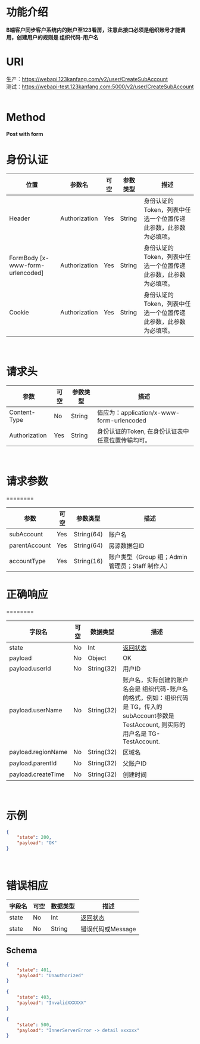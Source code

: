 # 功能介绍
**B端客户同步客户系统内的账户至123看房，注意此接口必须是组织账号才能调用，创建用户的规则是 组织代码-用户名**
 

# URI
生产：https://webapi.123kanfang.com/v2/user/CreateSubAccount  
测试：https://webapi-test.123kanfang.com:5000/v2/user/CreateSubAccount
 
# Method
**Post with form**

# 身份认证
| 位置| 参数名 | 可空 | 参数类型 | 描述 |
| ------ | ------ | ------ | ------ | ------ |
| Header | Authorization | Yes | String | 身份认证的Token，列表中任选一个位置传递此参数，此参数为必填项。|
| FormBody [x-www-form-urlencoded] | Authorization | Yes | String | 身份认证的Token，列表中任选一个位置传递此参数，此参数为必填项。|
| Cookie | Authorization | Yes | String | 身份认证的Token，列表中任选一个位置传递此参数，此参数为必填项。|
 

# 请求头
| 参数 | 可空 | 参数类型 | 描述 |
| ---- | ---- | ---- | ----|
| Content-Type | No | String | 值应为：application/x-www-form-urlencoded |
| Authorization | Yes | String | 身份认证的Token, 在身份认证表中任意位置传输均可。| 
 

# 请求参数
========

| 参数        | 可空 | 参数类型   | 描述             |
|-------------|------|------------|------------------|
| subAccount  | Yes   | String(64) | 账户名    |
| parentAccount  | Yes   | String(64) | 房源数据包ID    |
| accountType | Yes | String(16) |账户类型（Group 组；Admin 管理员；Staff 制作人）|

# 正确响应
========

| 字段名 | 可空 | 数据类型 | 描述  |
|------------           |----------|--------------  |----------|
| state                 | No       | Int            | [返回状态](../Agreement/APIResponseState.md) |
| payload               | No       | Object         | OK |
| payload.userId        | No       | String(32)     | 用户ID |
| payload.userName      | No       | String(32)     | 账户名，实际创建的账户名会是 组织代码-账户名的格式，例如：组织代码是 TG，传入的subAccount参数是TestAccount, 则实际的用户名是 TG-TestAccount. |
| payload.regionName    | No       | String(32)     | 区域名 |
| payload.parentId      | No       | String(32)     | 父账户ID |
| payload.createTime    | No       | String(32)     | 创建时间 |

 
# 示例

``` json
{
    "state": 200,
    "payload": "OK"
}
```
 
# 错误相应
| 字段名 | 可空 | 数据类型 | 描述 |
| ---- | ---- | ---- | ----|
| state | No | Int | [返回状态](../Agreement/APIResponseState.md) | 
| state | No | String | 错误代码或Message | 

## Schema 
``` json
{
    "state": 401,
    "payload": "Unauthorized"
}
```

``` json
{
    "state": 403,
    "payload": "InvalidXXXXXX"
}
```

``` json
{
    "state": 500,
    "payload": "InnerServerError -> detail xxxxxx"
}
```
